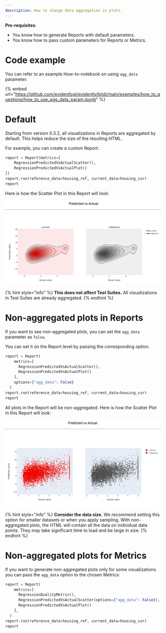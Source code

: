 ```yaml
---
description: How to change data aggregation in plots.
---
```


**Pre-requisites**:
* You know how to generate Reports with default parameters.
* You know how to pass custom parameters for Reports or Metrics.

# Code example

You can refer to an example How-to-notebook on using `agg_data` parameter:

{% embed url="https://github.com/evidentlyai/evidently/blob/main/examples/how_to_questions/how_to_use_agg_data_param.ipynb" %}

# Default

Starting from version 0.3.2, all visualizations in Reports are aggregated by default. This helps reduce the size of the resulting HTML.

For example, you can create a custom Report:

```python
report = Report(metrics=[
    RegressionPredictedVsActualScatter(),
    RegressionPredictedVsActualPlot()
])
report.run(reference_data=housing_ref, current_data=housing_cur)
report
```

Here is how the Scatter Plot in this Report will look:

![RegressionPredictedVsActualScatter()](../.gitbook/assets/reports/metric_regression_predvsactual_scatter_agg-min.png)

{% hint style="info" %}
**This does not affect Test Suites.** All visualizations in Test Suites are already aggregated.
{% endhint %}

# Non-aggregated plots in Reports 

If you want to see non-aggregated plots, you can set the `agg_data` parameter as `false`.

You can set it on the Report level by passing the corresponding option. 

```python
report = Report(
    metrics=[
      RegressionPredictedVsActualScatter(),
      RegressionPredictedVsActualPlot()
    ],
    options={"agg_data": False}
  )
report.run(reference_data=housing_ref, current_data=housing_cur)
report
```

All plots in the Report will be non-aggregated. Here is how the Scatter Plot in this Report will look:

![RegressionPredictedVsActualScatter()](../.gitbook/assets/reports/metric_regression_predvsactual_scatter_non_agg-min.png)

{% hint style="info" %}
**Consider the data size.** We recommend setting this option for smaller datasets or when you apply sampling. With non-aggregated plots, the HTML will contain all the data on individual data points. They may take significant time to load and be large in size. 
{% endhint %}

# Non-aggregated plots for Metrics

If you want to generate non-aggregated plots only for some visualizations. you can pass the `agg_data` option to the chosen Metrics:

```python
report = Report(
    metrics=[
      RegressionQualityMetric(),
      RegressionPredictedVsActualScatter(options={"agg_data": False}),
      RegressionPredictedVsActualPlot()
    ],
  )
report.run(reference_data=housing_ref, current_data=housing_cur)
report
```

